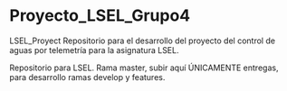 # Proyecto_LSEL_Grupo4
LSEL_Proyect Repositorio para el desarrollo del proyecto del control de aguas por telemetría para la asignatura LSEL. 

Repositorio para LSEL. Rama master, subir aquí ÚNICAMENTE entregas, para desarrollo ramas develop y features.
